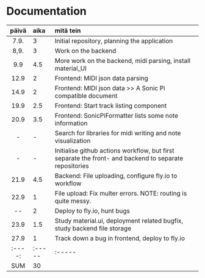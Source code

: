 # Documentation

| päivä | aika  | mitä tein  |
| :----:|:----- | :-----|
| 7.9.	| 3     | Initial repository, planning the application |
| 8,9.  | 3     | Work on the backend |
| 9.9   | 4.5   | More work on the backend, midi parsing, install material_UI|
| 12.9  | 2     | Frontend: MIDI json data parsing |
| 14.9  | 2     | Frontend: MIDI json data >> A Sonic Pi compatible document |
| 19.9  | 2.5   | Frontend: Start track listing component |
| 20.9  | 3.5   | Frontend: SonicPiFormatter lists some note information|
| -  | -     | Search for libraries for midi writing and note visualization|
| -  | -     | Initialise github actions workflow, but first separate the front- and backend to separate repositories  |
| 21.9  | 4.5   | Backend: File uploading, configure fly.io to workflow|
| 22.9  | 1     | File upload: Fix multer errors. NOTE: routing is quite messy.|
| --	| 2	| Deploy to fly.io, hunt bugs |
| 23.9	| 1.5	| Study material.ui, deployment related bugfix, study backend file storage |
| 27.9  |  1 | Track down a bug in frontend, deploy to fly.io |
| :----:|:----- | :-----|
| SUM   | 30  |  | 
